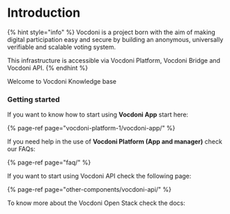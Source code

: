 # Introduction

{% hint style="info" %}
Vocdoni is a project born with the aim of making digital participation easy and secure by building an anonymous, universally verifiable and scalable voting system.   
  
This infrastructure is accessible via Vocdoni Platform, Vocdoni Bridge and Vocdoni API.
{% endhint %}

Welcome to Vocdoni Knowledge base

### Getting started

If you want to know how to start using **Vocdoni App** start here:

{% page-ref page="vocdoni-platform-1/vocdoni-app/" %}

If you need help in the use of **Vocdoni Platform \(App and manager\)** check our FAQs:

{% page-ref page="faq/" %}

If you want to start using Vocdoni API check the following page:

{% page-ref page="other-components/vocdoni-api/" %}

To know more about the Vocdoni Open Stack check the docs:





